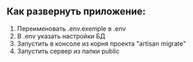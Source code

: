 ## Как развернуть приложение:
1. Переименовать .env.exemple в .env
2. В .env указать настройки БД
3. Запустить в консоле из корня проекта "artisan migrate"
4. Запустить сервер из папки public